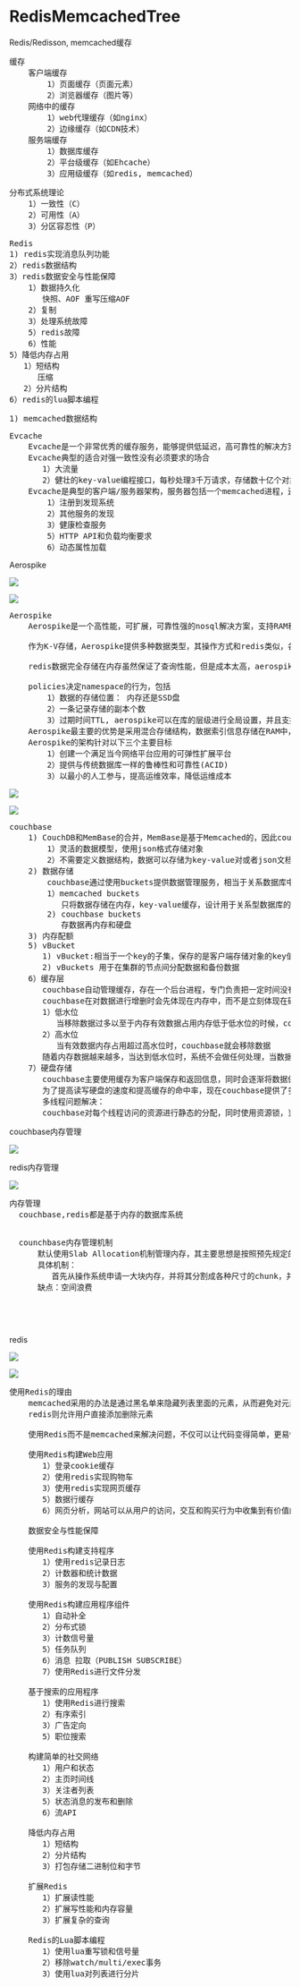 # RedisMemcachedTree
Redis/Redisson, memcached缓存

<pre>
缓存
	客户端缓存
	    1）页面缓存（页面元素）
	    2）浏览器缓存（图片等）
	网络中的缓存
	    1）web代理缓存（如nginx）
	    2）边缘缓存（如CDN技术）
	服务端缓存
	    1）数据库缓存
	    2）平台级缓存（如Ehcache）
	    3）应用级缓存（如redis, memcached）
</pre>

<pre>
分布式系统理论
    1）一致性（C）
    2）可用性（A）
    3）分区容忍性（P）
</pre>

<pre>
Redis
1) redis实现消息队列功能
2）redis数据结构
3）redis数据安全与性能保障
    1）数据持久化
       快照、AOF 重写压缩AOF
    2）复制
    3）处理系统故障
    5）redis故障
    6）性能
5）降低内存占用
   1）短结构
      压缩
   2）分片结构
6）redis的lua脚本编程   
</pre>

<pre>
1) memcached数据结构
</pre>

<pre>
Evcache
	Evcache是一个非常优秀的缓存服务，能够提供低延迟，高可靠性的解决方案，基于memcached的内存存储，
	Evcache典型的适合对强一致性没有必须要求的场合
	   1）大流量
	   2）健壮的key-value编程接口，每秒处理3千万请求，存储数十亿个对象，跨数千台memcached服务器
    Evcache是典型的客户端/服务器架构，服务器包括一个memcached进程，还包括一个Prana的java进程用于与发现服务通信并托管本地管理，以及监控服务健康状态和统计状态的各种应用，并将统计信息发送给Netflix平台的统计服务面向微服务的java应用提供了一个集成应用程序到微服务生态系统的HTTP接口，主要功能包括
		1）注册到发现系统
		2）其他服务的发现
		3）健康检查服务
		5）HTTP API和负载均衡要求
		6）动态属性加载
</pre>

Aerospike

![](https://i.imgur.com/NeZOsM2.png)

![](https://i.imgur.com/N9YTK0n.png)

<pre>
Aerospike
    Aerospike是一个高性能，可扩展，可靠性强的nosql解决方案，支持RAM和SSD作为存储介质，并针对SSD特殊优化，广泛应用于实时竞价等实时计算领域,官方保证99%的操作在1ms内完成，并提供集群数据自动rebalance，集群感知客户端等功能，且支持超大规模数据库
    
    作为K-V存储，Aerospike提供多种数据类型，其操作方式和redis类似，各种维护工具，比redis维护友好

    redis数据完全存储在内存虽然保证了查询性能，但是成本太高，aerospike最大的卖点就是数据可以存储在SSD上，并且保证了和redis相同的查询性能，内部在访问SSD时屏蔽了文件系统层级，直接访问地址，保证了数据的读取速度

    policies决定namespace的行为，包括
		1）数据的存储位置： 内存还是SSD盘
		2）一条记录存储的副本个数
		3）过期时间TTL, aerospike可以在库的层级进行全局设置，并且支持对于已经存在的数据进行TTL的设置
    Aerospike最主要的优势是采用混合存储结构，数据索引信息存储在RAM中，而数据本身可以存储在SSD盘，通过直接硬盘访问可以带来难以置信的性能,主要应用于数百G,数T等大规模并且并发数在数万以上，对读写性能要求较高的场景，目前主要集中在互联网广告领域。
    Aerospike的架构针对以下三个主要目标
		1）创建一个满足当今网络平台应用的可弹性扩展平台
		2）提供与传统数据库一样的鲁棒性和可靠性(ACID)
		3）以最小的人工参与，提高运维效率，降低运维成本
</pre>

![](https://i.imgur.com/edDlpNP.png)

![](https://i.imgur.com/ZDy8aaC.png)


<pre>
couchbase
    1) CouchDB和MemBase的合并，MemBase是基于Memcached的，因此couchbase结合了couchbase的简单可靠和memcached的高性能，以及membase的可扩展性
        1）灵活的数据模型，使用json格式存储对象
        2）不需要定义数据结构，数据可以存储为key-value对或者json文档，scaleout只需要增加服务器就行
    2) 数据存储
	    couchbase通过使用buckets提供数据管理服务，相当于关系数据库中的库，保存数据时，先建bucket，然后直接插入，couchbase有两种类型的buckets
		1）memcached buckets
		   只将数据存储在内存，key-value缓存，设计用于关系型数据库的缓存
		2) couchbase buckets
		   存数据再内存和硬盘
	3) 内存配额
    5) vBucket
       1) vBucket:相当于一个key的子集，保存的是客户端存储对象的key值，通过vBucket，客户端直接访问保存信息的服务器，不需要通过中间代理或者其他架构，每个key属于一个vBucket,通过key计算出vBucket,在从vBucket与服务器的对照表中找到具体的服务器，从具体服务器获取数据
       2) vBuckets 用于在集群的节点间分配数据和备份数据
    6）缓存层
	   couchbase自动管理缓存，存在一个后台进程，专门负责把一定时间没有被访问的数据移出内存，可配置具体参数，
	   couchbase在对数据进行增删时会先体现在内存中，而不是立刻体现在硬盘上，等待执行的硬盘操作会以write queue的形式排队执行，通过这种特性使得读写速度非常快
	   1）低水位
	      当移除数据过多以至于内存有效数据占用内存低于低水位的时候，couchbase会随机挑选一些文件到内存中以达到低水位，
	   2）高水位
	      当有效数据内存占用超过高水位时，couchbase就会移除数据
	   随着内存数据越来越多，当达到低水位时，系统不会做任何处理，当数据量持续增加，达到高水位时，系统会启动一个job移除数据，当达到低水位时任务停止
    7）硬盘存储
       couchbase主要使用缓存为客户端保存和返回信息，同时会逐渐将数据保存到硬盘以维持高可靠性，
       为了提高读写硬盘的速度和提高缓存的命中率，现在couchbase提供了多线程读写
       多线程问题解决：
       couchbase对每个线程访问的资源进行静态的分配，同时使用资源锁，当创建多个读写线程时，服务器为每个线程单独分配了不同的vbuckets,保证同一个vbuckets只有一个读线程，一个写线程访问
</pre>

couchbase内存管理

![](https://i.imgur.com/ElBnxGu.png)

redis内存管理

![](https://i.imgur.com/8VLZ9bF.png)

<pre>
内存管理
  couchbase,redis都是基于内存的数据库系统
  <pre>
  counchbase内存管理机制
	  默认使用Slab Allocation机制管理内存，其主要思想是按照预先规定的大小，将分配的内存分割成特定长度的块以存储相应长度的key-value数据记录，以完全解决内存碎片问题,所有的key-value数据都存储在slab allocation系统里，而couchbase的其它内存请求则通过普通的malloc/free来申请，
	  具体机制：
	     首先从操作系统申请一大块内存，并将其分割成各种尺寸的chunk，并把尺寸相同的块分成组slab class， 其中chunk就是用来存储数据的最小单位，可以设置chunk的增长因子
      缺点：空间浪费
  </pre>
</pre>

redis

![](https://i.imgur.com/sbIs3eL.jpg)

![](https://i.imgur.com/kbZHig4.jpg)

<pre>
使用Redis的理由
    memcached采用的办法是通过黑名单来隐藏列表里面的元素，从而避免对元素执行读取，更新，写入等操作，
	redis则允许用户直接添加删除元素

    使用Redis而不是memcached来解决问题，不仅可以让代码变得简单，更易懂，更易维护，而且还可以是代码的运行速度更快（因为用户不需要通过读取数据库来更新数据），除此之外，在其他许多情况下，Redis的效率和易用性也比关系型数据库要好得多。

    使用Redis构建Web应用
       1）登录cookie缓存
	   2）使用redis实现购物车
	   3）使用redis实现网页缓存
	   5）数据行缓存
	   6）网页分析，网站可以从用户的访问，交互和购买行为中收集到有价值的信息。

    数据安全与性能保障
    
    使用Redis构建支持程序
       1）使用redis记录日志
	   2）计数器和统计数据
	   3）服务的发现与配置
	
    使用Redis构建应用程序组件
       1）自动补全
       2）分布式锁
       3）计数信号量
       5）任务队列
       6）消息 拉取（PUBLISH SUBSCRIBE）
       7）使用Redis进行文件分发

    基于搜索的应用程序
       1）使用Redis进行搜索
       2）有序索引
       3）广告定向
       5）职位搜索
   
    构建简单的社交网络
       1）用户和状态
       2）主页时间线
       3）关注者列表
       5）状态消息的发布和删除
       6）流API

    降低内存占用
       1）短结构
       2）分片结构
       3）打包存储二进制位和字节
    
    扩展Redis
       1）扩展读性能
       2）扩展写性能和内存容量	
	   3）扩展复杂的查询

    Redis的Lua脚本编程
       1）使用lua重写锁和信号量
       2）移除watch/multi/exec事务
       3）使用lua对列表进行分片

</pre>
